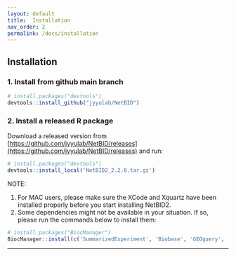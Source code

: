 ```yaml
---
layout: default
title:  Installation
nav_order: 2
permalink: /docs/installation
---
```


## Installation

### 1. Install from github main branch

```R
# install.packages("devtools")
devtools::install_github("jyyulab/NetBID") 
```

### 2. Install a released R package

Download a released version from [https://github.com/jyyulab/NetBID/releases](https://github.com/jyyulab/NetBID/releases) and run:

```R
# install.packages("devtools")
devtools::install_local('NetBID2_2.2.0.tar.gz')
```
NOTE:
1) For MAC users, please make sure the XCode and Xquartz have been installed properly before you start installing NetBID2.
2) Some dependencies might not be available in your situation. If so, please run the commands below to install them:

```R
# install.packages("BiocManager")
BiocManager::install(c('SummarizedExperiment', 'Biobase', 'GEOquery', 'limma', 'impute', 'tximport', 'DESeq2', 'ConsensusClusterPlus', 'ComplexHeatmap', 'biomaRt', 'GSVA', 'rhdf5')) # Modify the list per your requirements
```

---
